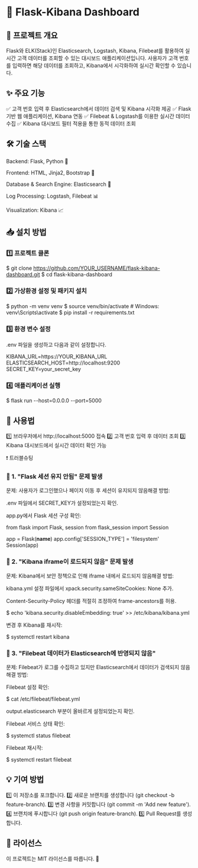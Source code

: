 # 🚀 Flask-Kibana Dashboard

## 📌 프로젝트 개요

Flask와 ELK(Stack)인 Elasticsearch, Logstash, Kibana, Filebeat를 활용하여 실시간 고객 데이터를 조회할 수 있는 대시보드 애플리케이션입니다. 
사용자가 고객 번호를 입력하면 해당 데이터를 조회하고, Kibana에서 시각화하여 실시간 확인할 수 있습니다.

## ✨ 주요 기능

✅ 고객 번호 입력 후 Elasticsearch에서 데이터 검색 및 Kibana 시각화 제공
✅ Flask 기반 웹 애플리케이션, Kibana 연동
✅ Filebeat & Logstash를 이용한 실시간 데이터 수집
✅ Kibana 대시보드 필터 적용을 통한 동적 데이터 조회

## 🛠 기술 스택

Backend: Flask, Python 🐍

Frontend: HTML, Jinja2, Bootstrap 🎨

Database & Search Engine: Elasticsearch 🔎

Log Processing: Logstash, Filebeat 📊

Visualization: Kibana 📈

## 📥 설치 방법

### 1️⃣ 프로젝트 클론

$ git clone https://github.com/YOUR_USERNAME/flask-kibana-dashboard.git
$ cd flask-kibana-dashboard

### 2️⃣ 가상환경 설정 및 패키지 설치

$ python -m venv venv
$ source venv/bin/activate  # Windows: venv\Scripts\activate
$ pip install -r requirements.txt

### 3️⃣ 환경 변수 설정

.env 파일을 생성하고 다음과 같이 설정합니다.

KIBANA_URL=https://YOUR_KIBANA_URL
ELASTICSEARCH_HOST=http://localhost:9200
SECRET_KEY=your_secret_key

### 4️⃣ 애플리케이션 실행

$ flask run --host=0.0.0.0 --port=5000

## 📌 사용법

1️⃣ 브라우저에서 http://localhost:5000 접속
2️⃣ 고객 번호 입력 후 데이터 조회
3️⃣ Kibana 대시보드에서 실시간 데이터 확인 가능

❗ 트러블슈팅

### 🔹 1. "Flask 세션 유지 안됨" 문제 발생

문제: 사용자가 로그인했으나 페이지 이동 후 세션이 유지되지 않음해결 방법:

.env 파일에서 SECRET_KEY가 설정되었는지 확인.

app.py에서 Flask 세션 구성 확인:

from flask import Flask, session
from flask_session import Session

app = Flask(__name__)
app.config['SESSION_TYPE'] = 'filesystem'
Session(app)

### 🔹 2. "Kibana iframe이 로드되지 않음" 문제 발생

문제: Kibana에서 보안 정책으로 인해 iframe 내에서 로드되지 않음해결 방법:

kibana.yml 설정 파일에서 xpack.security.sameSiteCookies: None 추가.

Content-Security-Policy 헤더를 적절히 조정하여 frame-ancestors를 허용.

$ echo 'kibana.security.disableEmbedding: true' >> /etc/kibana/kibana.yml

변경 후 Kibana를 재시작:

$ systemctl restart kibana

### 🔹 3. "Filebeat 데이터가 Elasticsearch에 반영되지 않음"

문제: Filebeat가 로그를 수집하고 있지만 Elasticsearch에서 데이터가 검색되지 않음해결 방법:

Filebeat 설정 확인:

$ cat /etc/filebeat/filebeat.yml

output.elasticsearch 부분이 올바르게 설정되었는지 확인.

Filebeat 서비스 상태 확인:

$ systemctl status filebeat

Filebeat 재시작:

$ systemctl restart filebeat

## 💡 기여 방법

1️⃣ 이 저장소를 포크합니다.
2️⃣ 새로운 브랜치를 생성합니다 (git checkout -b feature-branch).
3️⃣ 변경 사항을 커밋합니다 (git commit -m 'Add new feature').
4️⃣ 브랜치에 푸시합니다 (git push origin feature-branch).
5️⃣ Pull Request를 생성합니다.

## 📜 라이선스

이 프로젝트는 MIT 라이선스를 따릅니다. 📝

